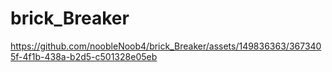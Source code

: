 # brick_Breaker

https://github.com/noobleNoob4/brick_Breaker/assets/149836363/3673405f-4f1b-438a-b2d5-c501328e05eb

